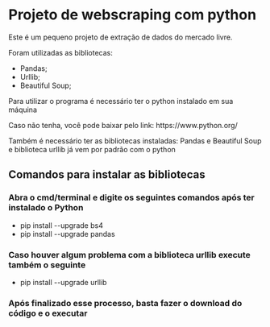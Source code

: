 # Projeto de webscraping com python

<p>Este é um pequeno projeto de extração de dados do mercado livre.</p>
<p>Foram utilizadas as bibliotecas:</p>

* Pandas;
* Urllib;
* Beautiful Soup;

<p>Para utilizar o programa é necessário ter o python instalado em sua máquina</p>
<p>Caso não tenha, você pode baixar pelo link: https://www.python.org/</p>
<p>Também é necessário ter as bibliotecas instaladas: Pandas e Beautiful Soup e biblioteca urllib já vem por padrão com o python</p>
<h2>Comandos para instalar as bibliotecas</h2>
<h3>Abra o cmd/terminal e digite os seguintes comandos após ter instalado o Python</h3>

* pip install --upgrade bs4
* pip install --upgrade pandas

<h3>Caso houver algum problema com a biblioteca urllib execute também o seguinte </h3>

* pip install --upgrade urllib

<h3>Após finalizado esse processo, basta fazer o download do código e o executar</h3>
